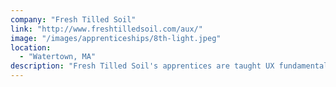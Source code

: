 ```yaml
---
company: "Fresh Tilled Soil"
link: "http://www.freshtilledsoil.com/aux/"
image: "/images/apprenticeships/8th-light.jpeg"
location:
  - "Watertown, MA"
description: "Fresh Tilled Soil's apprentices are taught UX fundamentals and given a chance to specialize in one of three areas: UI design, front-end development, or strategy."
---
```

